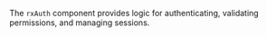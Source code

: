 The `rxAuth` component provides logic for authenticating, validating permissions, and managing sessions.
